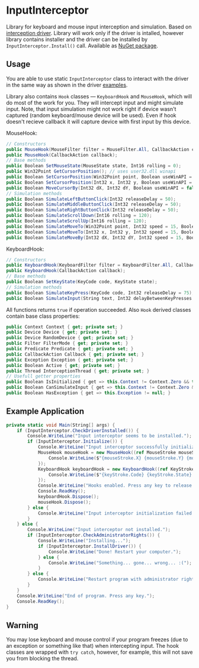 # InputInterceptor

Library for keyboard and mouse input interception and simulation. Based on [interception driver](http://www.oblita.com/interception.html). Library will work only if the driver is intalled, however library contains installer and the driver can be installed by `InputInterceptor.Install()` call. Available as [NuGet package](https://www.nuget.org/packages/InputInterceptor/).

## Usage

You are able to use static `InputInterceptor` class to interact with the driver in the same way as shown in the driver [examples](http://www.oblita.com/interception.html).

Library also contains `Hook` classes — `KeyboardHook` and `MouseHook`, which will do most of the work for you. They will intercept input and might simulate input. Note, that input simulation might not work right if device wasn't captured (random keyboard/mouse device will be used). Even if hook doesn't recieve callback it will capture device with first input by this device.

MouseHook:
```C#
// Constructors
public MouseHook(MouseFilter filter = MouseFilter.All, CallbackAction callback = null);
public MouseHook(CallbackAction callback);
// Base methods
public Boolean SetMouseState(MouseState state, Int16 rolling = 0);
public Win32Point GetCursorPosition(); // uses user32.dll winapi
public Boolean SetCursorPosition(Win32Point point, Boolean useWinAPI = false, Boolean useWinAPIOnly = false);
public Boolean SetCursorPosition(Int32 x, Int32 y, Boolean useWinAPI = false, Boolean useWinAPIOnly = false);
public Boolean MoveCursorBy(Int32 dX, Int32 dY, Boolean useWinAPI = false, Boolean useWinAPIOnly = false);
// Simulation methods
public Boolean SimulateLeftButtonClick(Int32 releaseDelay = 50);
public Boolean SimulateMiddleButtonClick(Int32 releaseDelay = 50);
public Boolean SimulateRightButtonClick(Int32 releaseDelay = 50);
public Boolean SimulateScrollDown(Int16 rolling = 120);
public Boolean SimulateScrollUp(Int16 rolling = 120);
public Boolean SimulateMoveTo(Win32Point point, Int32 speed = 15, Boolean useWinAPI = false, Boolean useWinAPIOnly = false);
public Boolean SimulateMoveTo(Int32 x, Int32 y, Int32 speed = 15, Boolean useWinAPI = false, Boolean useWinAPIOnly = false);
public Boolean SimulateMoveBy(Int32 dX, Int32 dY, Int32 speed = 15, Boolean useWinAPI = false, Boolean useWinAPIOnly = false);
```

KeyboardHook:
```C#
// Constructors
public KeyboardHook(KeyboardFilter filter = KeyboardFilter.All, CallbackAction callback = null);
public KeyboardHook(CallbackAction callback);
// Base methods
public Boolean SetKeyState(KeyCode code, KeyState state);
// Simulation methods
public Boolean SimulateKeyPress(KeyCode code, Int32 releaseDelay = 75);
public Boolean SimulateInput(String text, Int32 delayBetweenKeyPresses = 100, Int32 releaseDelay = 75); // works with ANSI compatible string with english letters only (special chars are supported)
```

All functions returns `true` if operation succeeded. Also `Hook` derived classes contain base class properties:
```C#
public Context Context { get; private set; }
public Device Device { get; private set; }
public Device RandomDevice { get; private set; }
public Filter FilterMode { get; private set; }
public Predicate Predicate { get; private set; }
public CallbackAction Callback { get; private set; }
public Exception Exception { get; private set; }
public Boolean Active { get; private set; }
public Thread InterceptionThread { get; private set; }
// Usefull getter properties
public Boolean IsInitialized { get => this.Context != Context.Zero && this.Device != -1; }
public Boolean CanSimulateInput { get => this.Context != Context.Zero && (this.RandomDevice != -1 || this.Device != -1); }
public Boolean HasException { get => this.Exception != null; }
```

## Example Application

```C#
private static void Main(String[] args) {
    if (InputInterceptor.CheckDriverInstalled()) {
        Console.WriteLine("Input interceptor seems to be installed.");
        if (InputInterceptor.Initialize()) {
            Console.WriteLine("Input interceptor successfully initialized.");
            MouseHook mouseHook = new MouseHook((ref MouseStroke mouseStroke) => {
                Console.WriteLine($"{mouseStroke.X} {mouseStroke.Y} {mouseStroke.Flags} {mouseStroke.State} {mouseStroke.Information}"); // Mouse XY coordinates are raw
            });
            KeyboardHook keyboardHook = new KeyboardHook((ref KeyStroke keyStroke) => {
                Console.WriteLine($"{keyStroke.Code} {keyStroke.State} {keyStroke.Information}");
            });
            Console.WriteLine("Hooks enabled. Press any key to release.");
            Console.ReadKey();
            keyboardHook.Dispose();
            mouseHook.Dispose();
        } else {
            Console.WriteLine("Input interceptor initialization failed.");
        }
    } else {
        Console.WriteLine("Input interceptor not installed.");
        if (InputInterceptor.CheckAdministratorRights()) {
            Console.WriteLine("Installing...");
            if (InputInterceptor.InstallDriver()) {
                Console.WriteLine("Done! Restart your computer.");
            } else {
                Console.WriteLine("Something... gone... wrong... :(");
            }
        } else {
            Console.WriteLine("Restart program with administrator rights so it will be installed.");
        }
    }
    Console.WriteLine("End of program. Press any key.");
    Console.ReadKey();
}
```

## Warning

You may lose keyboard and mouse control if your program freezes (due to an exception or something like that) when intercepting input. The hook classes are wrapped with `try catch`, however, for example, this will not save you from blocking the thread.